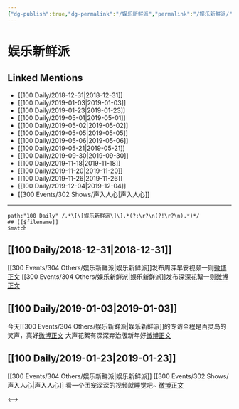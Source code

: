 ```yaml
---
{"dg-publish":true,"dg-permalink":"/娱乐新鲜派","permalink":"/娱乐新鲜派/"}
---
```


# 娱乐新鲜派

## Linked Mentions
- [[100 Daily/2018-12-31\|2018-12-31]]
- [[100 Daily/2019-01-03\|2019-01-03]]
- [[100 Daily/2019-01-23\|2019-01-23]]
- [[100 Daily/2019-05-01\|2019-05-01]]
- [[100 Daily/2019-05-02\|2019-05-02]]
- [[100 Daily/2019-05-05\|2019-05-05]]
- [[100 Daily/2019-05-06\|2019-05-06]]
- [[100 Daily/2019-05-21\|2019-05-21]]
- [[100 Daily/2019-09-30\|2019-09-30]]
- [[100 Daily/2019-11-18\|2019-11-18]]
- [[100 Daily/2019-11-20\|2019-11-20]]
- [[100 Daily/2019-11-26\|2019-11-26]]
- [[100 Daily/2019-12-04\|2019-12-04]]
- [[300 Events/302 Shows/声入人心\|声入人心]]


---

```expander
path:"100 Daily" /.*\[\[娱乐新鲜派\]\].*(?:\r?\n(?!\r?\n).*)*/
## [[$filename]]
$match
```
## [[100 Daily/2018-12-31\|2018-12-31]]
[[300 Events/304 Others/娱乐新鲜派\|娱乐新鲜派]]发布周深早安视频一则[微博正文](https://weibo.com/detail/4323247203762438)
[[300 Events/304 Others/娱乐新鲜派\|娱乐新鲜派]]发布深深花絮一则[微博正文](https://weibo.com/detail/4323432642924657)

## [[100 Daily/2019-01-03\|2019-01-03]]
今天[[300 Events/304 Others/娱乐新鲜派\|娱乐新鲜派]]的专访全程是百灵鸟的笑声，真好[微博正文](https://weibo.com/detail/4324424713233596)
大声花絮有深深弃治版新年好[微博正文](https://weibo.com/detail/4324318315778400)

## [[100 Daily/2019-01-23\|2019-01-23]]
[[300 Events/304 Others/娱乐新鲜派\|娱乐新鲜派]] [[300 Events/302 Shows/声入人心\|声入人心]]
看一个团宠深深的视频就睡觉吧~
[微博正文](https://weibo.com/detail/4331628102680482)

<-->